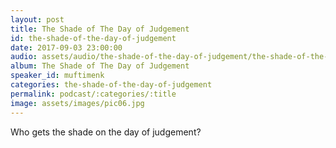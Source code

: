 ```yaml
---
layout: post
title: The Shade of The Day of Judgement
id: the-shade-of-the-day-of-judgement
date: 2017-09-03 23:00:00
audio: assets/audio/the-shade-of-the-day-of-judgement/the-shade-of-the-day-of-judgement.mp3
album: The Shade of The Day of Judgement
speaker_id: muftimenk
categories: the-shade-of-the-day-of-judgement
permalink: podcast/:categories/:title
image: assets/images/pic06.jpg
---
```


Who gets the shade on the day of judgement?
